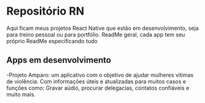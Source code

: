 # Repositório RN

Aqui ficam meus projetos React Native que estão em desenvolvimento, seja para treino pessoal ou para portfólio.
ReadMe geral, cada app tem seu próprio ReadMe especificando tudo

## Apps em desenvolvimento

-Projeto Amparo: um aplicativo com o objetivo de ajudar mulheres vitimas de violência. Com informações úteis e atualizadas para muitos casos e funções como: Gravar aúdio, procurar delegacias, contatos confiáveis e muito mais.

